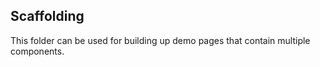 ## Scaffolding

This folder can be used for building up demo pages that contain multiple components. 
